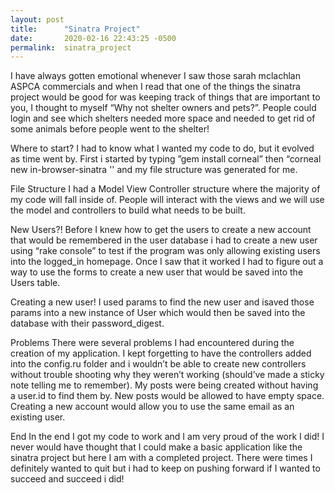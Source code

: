 ```yaml
---
layout: post
title:      "Sinatra Project"
date:       2020-02-16 22:43:25 -0500
permalink:  sinatra_project
---
```



I have always gotten emotional whenever I saw those sarah mclachlan ASPCA commercials and when I read that one of the things the sinatra project would be good for was keeping track of things that are important to you, I thought to myself “Why not shelter owners and pets?”. People could login and see which shelters needed more space and needed to get rid of some animals before people went to the shelter!

Where to start?
	I had to know what I wanted my code to do, but it evolved as time went by. First i started by typing ”gem install corneal” then  “corneal new in-browser-sinatra '' and my file structure was generated for me.

File Structure
I had a Model View Controller structure where the majority of my code will fall inside of. People will interact with the views and we will use the model and controllers to build what needs to be built.

New Users?!
 Before I knew how to get the users to create a new account that would be remembered in the user database i had to create a new user using “rake console” to test if the program was only allowing existing users into the logged_in homepage. Once I saw that it worked I had to figure out a way to use the forms to create a new user that would be saved into the Users table.

Creating a new user!
	I used params to find the new user and isaved those params into a new instance of User which would then be saved into the database with their password_digest.

Problems
	There were several problems I had encountered during the creation of my application. I kept forgetting to have the controllers added into the config.ru folder and i wouldn’t be able to create new controllers without trouble shooting why they weren’t working (should’ve made a sticky note telling me to remember). My posts were being created without having a user.id to find them by. New posts would be allowed to have empty space. Creating a new account would allow you to use the same email as an existing user.

End
In the end I got my code to work and I am very proud of the work I did! I never would have thought that I could make a basic application like the sinatra project but here I am with a completed project. There were times I definitely wanted to quit but i had to keep on pushing forward if I wanted to succeed and succeed i did!

